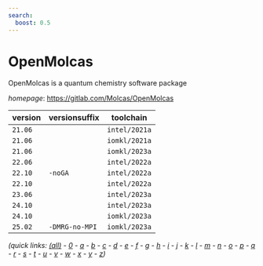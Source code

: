 ```yaml
---
search:
  boost: 0.5
---
```

# OpenMolcas

OpenMolcas is a quantum chemistry software package

*homepage*: <https://gitlab.com/Molcas/OpenMolcas>

version | versionsuffix | toolchain
--------|---------------|----------
``21.06`` |  | ``intel/2021a``
``21.06`` |  | ``iomkl/2021a``
``21.06`` |  | ``iomkl/2023a``
``22.06`` |  | ``intel/2022a``
``22.10`` | ``-noGA`` | ``intel/2022a``
``22.10`` |  | ``intel/2022a``
``23.06`` |  | ``intel/2023a``
``24.10`` |  | ``intel/2023a``
``24.10`` |  | ``iomkl/2023a``
``25.02`` | ``-DMRG-no-MPI`` | ``iomkl/2023a``


*(quick links: [(all)](../index.md) - [0](../0/index.md) - [a](../a/index.md) - [b](../b/index.md) - [c](../c/index.md) - [d](../d/index.md) - [e](../e/index.md) - [f](../f/index.md) - [g](../g/index.md) - [h](../h/index.md) - [i](../i/index.md) - [j](../j/index.md) - [k](../k/index.md) - [l](../l/index.md) - [m](../m/index.md) - [n](../n/index.md) - [o](../o/index.md) - [p](../p/index.md) - [q](../q/index.md) - [r](../r/index.md) - [s](../s/index.md) - [t](../t/index.md) - [u](../u/index.md) - [v](../v/index.md) - [w](../w/index.md) - [x](../x/index.md) - [y](../y/index.md) - [z](../z/index.md))*

